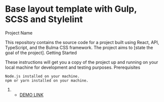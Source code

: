 # Base layout template with Gulp, SCSS and Stylelint
Project Name

This repository contains the source code for a project built using React, API, TypeScript, and the Bulma CSS framework. The project aims to [state the goal of the project].
Getting Started

These instructions will get you a copy of the project up and running on your local machine for development and testing purposes.
Prerequisites

    Node.js installed on your machine.
    npm or yarn installed on your machine.
  1.  - [DEMO LINK](https://andreyberezyanskiy.github.io/todo-app-react/)
